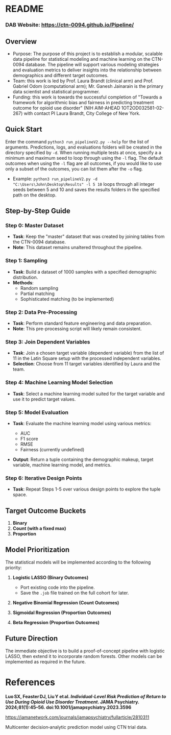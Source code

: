 # README
### DAB Website: https://ctn-0094.github.io/Pipeline/

## Overview

- Purpose: The purpose of this project is to establish a modular, scalable data pipeline for statistical modeling and machine learning on the CTN-0094 database. The pipeline will support various modeling strategies and evaluation metrics to deliver insights into the relationship between demographics and different target outcomes.
- Team: this work is led by Prof. Laura Brandt (clinical arm) and Prof. Gabriel Odom (computational arm); Mr. Ganesh Jainarain is the primary data scientist and statistical programmer.
- Funding: this work is towards the successful completion of "Towards a framework for algorithmic bias and fairness in predicting treatment outcome for opioid use disorder" (NIH AIM-AHEAD 1OT2OD032581-02-267) with contact PI Laura Brandt, City College of New York.

## Quick Start
Enter the command `python3 run_pipelineV2.py --help` for the list of arguments. Predictions, logs, and evaluations folders will be created in the directory specified by `-d`. When running multiple tests at once, specify a a minimum and maximum seed to loop through using the `-l` flag. The default outcomes when using the `-l` flag are all outcomes, if you would like to use only a subset of the outcomes, you can list them after the `-o` flag. 
- Example: `python3 run_pipelineV2.py -d "C:\Users\John\Desktop\Results" -l 5 10` loops through all integer seeds between 5 and 10 and saves the results folders in the specified path on the desktop.


## Step-by-Step Guide

### Step 0: Master Dataset
- **Task**: Keep the "master" dataset that was created by joining tables from the CTN-0094 database.
- **Note**: This dataset remains unaltered throughout the pipeline.

### Step 1: Sampling
- **Task**: Build a dataset of 1000 samples with a specified demographic distribution.
- **Methods**:
  - Random sampling
  - Partial matching
  - Sophisticated matching (to be implemented)

### Step 2: Data Pre-Processing
- **Task**: Perform standard feature engineering and data preparation.
- **Note**: This pre-processing script will likely remain consistent.

### Step 3: Join Dependent Variables
- **Task**: Join a chosen target variable (dependent variable) from the list of 11 in the Latin Square setup with the processed independent variables.
- **Selection**: Choose from 11 target variables identified by Laura and the team.

### Step 4: Machine Learning Model Selection
- **Task**: Select a machine learning model suited for the target variable and use it to predict target values.

### Step 5: Model Evaluation
- **Task**: Evaluate the machine learning model using various metrics:
  - AUC
  - F1 score
  - RMSE
  - Fairness (currently undefined)

- **Output**: Return a tuple containing the demographic makeup, target variable, machine learning model, and metrics.

### Step 6: Iterative Design Points
- **Task**: Repeat Steps 1-5 over various design points to explore the tuple space.

## Target Outcome Buckets
1. **Binary**  
2. **Count (with a fixed max)**
3. **Proportion**

## Model Prioritization

The statistical models will be implemented according to the following priority:

1. **Logistic LASSO (Binary Outcomes)**  
   - Port existing code into the pipeline.
   - Save the `.job` file trained on the full cohort for later.
2. **Negative Binomial Regression (Count Outcomes)**  

3. **Sigmoidal Regression (Proportion Outcomes)**  

4. **Beta Regression (Proportion Outcomes)**  

## Future Direction

The immediate objective is to build a proof-of-concept pipeline with logistic LASSO, then extend it to incorporate random forests. Other models can be implemented as required in the future.

References
==========

**Luo SX, Feaster DJ, Liu Y et al. _Individual‑Level Risk Prediction of Return to Use During Opioid Use Disorder Treatment_. JAMA Psychiatry. 2024;81(1):45–56. doi:10.1001/jamapsychiatry.2023.3596**

https://jamanetwork.com/journals/jamapsychiatry/fullarticle/2810311

Multicenter decision‑analytic prediction model using CTN trial data.

